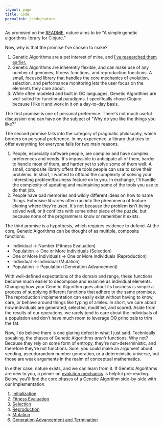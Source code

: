 ```yaml
---
layout: page
title: Code
permalink: /code/nature
---
```


As promised on the [README](https://github.com/nnichols/nature), nature aims to be "A simple genetic algorithms library for Clojure."

Now, why is that the promise I've chosen to make?
1. Genetic Algorithms are a pet interest of mine, and [I've researched them earlier.](https://digitalcommons.iwu.edu/jwprc/2013/oralpres8/1/)
2. Genetic Algorithms are inherently flexible, and can make use of any number of genomes, fitness functions, and reproduction functions.
A small, focused library that handles the core mechanics of evolution, selection, and performance monitoring lets the user focus on the elements they care about.
3. While often modeled and built in OO languages, Genetic Algorithms are well suited for functional paradigms.
I specifically chose Clojure because I like it and work in it on a day-to-day basis.

The first promise is one of personal preference.
There's not much useful discussion one can have on the subject of "Why do you like the things you like?"

The second promise falls into the category of pragmatic philosophy, which borders on personal preference.
In my experience, a library that tries to offer everything for everyone fails for two main reasons.
1. People, especially software people, are complex and have complex preferences and needs.
It's impossible to anticipate all of them, harder to handle most of them, and harder yet to solve some of them well.
A small, composite library offers the tools people can use to solve their problems.
In short, I wanted to offload the complexity of solving your interesting problem/business feature on to you.
In exchange, I'll handle the complexity of updating and maintaining some of the tools you use to do that job.
2. People have bad memories and wildly different ideas on how to name things.
Extensive libraries often run into the phenomena of feature cloning where they're used.
It's not because the problem isn't being solved well, or it conflicts with some other piece of the puzzle, but because none of the programmers know or remember it exists.

The third promise is a hypothesis, which requires evidence to defend.
At the core, Genetic Algorithms can be thought of as multiple, composite functions:
* Individual -> Number (Fitness Evaluation)
* Population -> One or More Individuals (Selection)
* One or More Individuals -> One or More Individuals (Reproduction)
* Individual -> Individual (Mutation)
* Population -> Population (Generation Advancement)


With well-defined expectations of the domain and range, these functions become much easier to decompose and examine as individual elements.
Changing how your Genetic Algorithm goes about its business is simple a process of supplying different functions that adhere to the same promises.
The reproduction implementation can easily exist without having to know, care, or behave around things like typing of alleles.
In short, we care about *how* individuals are generated, selected, modified, and scored.
Aside from the results of our operations, we rarely tend to care about the individuals of a population and don't have much room to leverage OO principals to trim the fat.

Now, I do believe there is one glaring defect in what I just said.
Technically speaking, the phases of Genetic Algorithms *aren't* functions.
Why not?
Because they rely on some form of entropy, they're non-deterministic, and therefore they're not functions.
Sure, you could make an argument about seeding, pseudorandom number generation, or a deterministic universe, but those are weak arguments in the realm of conceptual mathematics.

In either case, nature exists, and we can learn from it.
If Genetic Algorithms are new to you, a primer on [evolution mechanics](https://nnichols.github.io/code/nature/evolution-mechanics) is helpful pre-reading.
Below, you'll find the core phases of a Genetic Algorithm side-by-side with our implementation.
1. [Initialization](https://nnichols.github.io/code/nature/initialization)
2. [Fitness Evaluation](https://nnichols.github.io/code/nature/fitness-evaluation)
3. [Selection](https://nnichols.github.io/code/nature/selection)
4. [Reproduction](https://nnichols.github.io/code/nature/reproduction)
5. [Mutation](https://nnichols.github.io/code/nature/mutation)
6. [Generation Advancement and Termination](https://nnichols.github.io/code/nature/termination)
